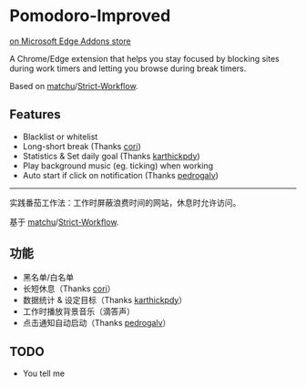 # Pomodoro-Improved

[on Microsoft Edge Addons store](https://microsoftedge.microsoft.com/addons/detail/aglnejhljfcgffkmhafficfaejjbcnji)

A Chrome/Edge extension that helps you stay focused by blocking sites during work timers and letting you browse during break timers.

Based on [matchu](https://github.com/matchu)/[Strict-Workflow](https://github.com/matchu/Strict-Workflow).

## Features

- Blacklist or whitelist
- Long-short break (Thanks [cori](https://github.com/matchu/Strict-Workflow/pull/25))
- Statistics & Set daily goal (Thanks [karthickpdy](https://github.com/matchu/Strict-Workflow/pull/61))
- Play background music (eg. ticking) when working
- Auto start if click on notification (Thanks [pedrogalv](https://github.com/matchu/Strict-Workflow/pull/65))

---

实践番茄工作法：工作时屏蔽浪费时间的网站，休息时允许访问。

基于 [matchu](https://github.com/matchu)/[Strict-Workflow](https://github.com/matchu/Strict-Workflow).

## 功能

- 黑名单/白名单
- 长短休息（Thanks [cori](https://github.com/matchu/Strict-Workflow/pull/25)）
- 数据统计 & 设定目标（Thanks [karthickpdy](https://github.com/matchu/Strict-Workflow/pull/61)）
- 工作时播放背景音乐（滴答声）
- 点击通知自动启动（Thanks [pedrogalv](https://github.com/matchu/Strict-Workflow/pull/65)）

## TODO

- You tell me
